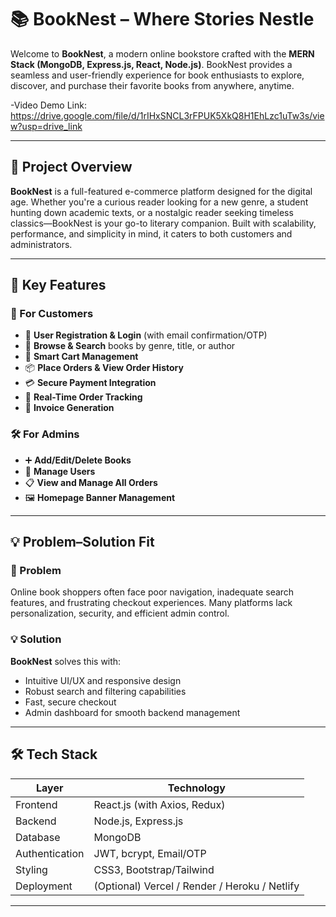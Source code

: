 # 📚 BookNest – Where Stories Nestle

Welcome to **BookNest**, a modern online bookstore crafted with the **MERN Stack (MongoDB, Express.js, React, Node.js)**. BookNest provides a seamless and user-friendly experience for book enthusiasts to explore, discover, and purchase their favorite books from anywhere, anytime.

-Video Demo Link: https://drive.google.com/file/d/1rIHxSNCL3rFPUK5XkQ8H1EhLzc1uTw3s/view?usp=drive_link


---

## 🌟 Project Overview

**BookNest** is a full-featured e-commerce platform designed for the digital age. Whether you're a curious reader looking for a new genre, a student hunting down academic texts, or a nostalgic reader seeking timeless classics—BookNest is your go-to literary companion. Built with scalability, performance, and simplicity in mind, it caters to both customers and administrators.

---

## 🚀 Key Features

### 👥 For Customers
- 📝 **User Registration & Login** (with email confirmation/OTP)
- 🔎 **Browse & Search** books by genre, title, or author
- 🛒 **Smart Cart Management**
- 📦 **Place Orders & View Order History**
- 💳 **Secure Payment Integration**
- 🚚 **Real-Time Order Tracking**
- 🧾 **Invoice Generation**

### 🛠️ For Admins
- ➕ **Add/Edit/Delete Books**
- 👤 **Manage Users**
- 📋 **View and Manage All Orders**
- 🖼️ **Homepage Banner Management**

---

## 💡 Problem–Solution Fit

### 🔧 Problem
Online book shoppers often face poor navigation, inadequate search features, and frustrating checkout experiences. Many platforms lack personalization, security, and efficient admin control.

### 💡 Solution
**BookNest** solves this with:
- Intuitive UI/UX and responsive design
- Robust search and filtering capabilities
- Fast, secure checkout
- Admin dashboard for smooth backend management

---

## 🛠️ Tech Stack

| Layer              | Technology                  |
|-------------------|-----------------------------|
| Frontend          | React.js (with Axios, Redux)|
| Backend           | Node.js, Express.js         |
| Database          | MongoDB                     |
| Authentication    | JWT, bcrypt, Email/OTP      |
| Styling           | CSS3, Bootstrap/Tailwind    |
| Deployment        | (Optional) Vercel / Render / Heroku / Netlify |

---


